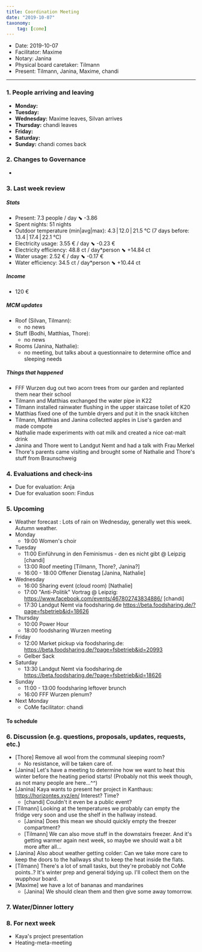 ```yaml
---
title: Coordination Meeting
date: "2019-10-07"
taxonomy:
    tag: [come]
---
```


<!--
Hello facilitator/notary! Thank you for your services. Here is some advice for facilitating coordination meetings:
  - Prepare the meeting a bit beforehand (find out about evaluations, gas, electricity and water usages, waste collections, income, scheduled events). You can ask others to assist you.
  - Notify people 10 minutes before the meeting starts. (Watching the clock is not super fun, people will be grateful if you do it for them.)
  - Start at 10:00 sharp, or earlier if everyone is there. (Waiting is time-wasting, be a time-saver!)
  - If you don't want to take notes yourself ask someone else to take care of that. (This pad can easily be used to read from and write in simultaneously.)
  - Go through the ordered points in order, even if nothing has changed. (They are arranged to try and get the most relevant information to most people.)
  - Feel welcome to moderate conversation if off-topic or too detailed. (Are listeners interested? Are speakers satisfied? Can you identify a sub-group?)
  - Try to finish the meeting before 11:00. (There is always more to talk about and it's important for people to know that CoMes don't take forever.)
  - Leave the room once the meeting has ended. (This sends a clear signal to everyone else that they can also leave and get on with their day.)
  - Take care that the meeting minutes will be put to kanthaus.online. (If you don't know how to do it, ask someone to help you with it. But do it today!)
  - As soon as the minutes are online, empty the pad from all irrelevant things and get it ready for the next facilitator. (Only keep regular events such as CoMe, power hour, regular food pickups and such. Move the counter figures from 'last 7 days' to '7 days before that' and adjust the date to next week.)
  - Have fun!
-->

- Date: 2019-10-07
- Facilitator: Maxime
- Notary: Janina
- Physical board caretaker: Tilmann
- Present: Tilmann, Janina, Maxime, chandi

----
<!-- 0. Minute of silence -->

### 1. People arriving and leaving
- **Monday:**
- **Tuesday:**
- **Wednesday:** Maxime leaves, Silvan arrives
- **Thursday:**  chandi leaves
- **Friday:**
- **Saturday:** 
- **Sunday:** chandi comes back

### 2. Changes to Governance
- 

### 3. Last week review

##### Stats
<!-- Read counters in heating room and append to water.csv and gas.csv in https://gitlab.com/kanthaus/kanthaus-public/tree/master/resourcesUsed, update the residence record (https://gitlab.com/kanthaus/kanthaus-private/blob/master/residenceRecord.csv) otherwise the script will complain -->
<!-- press the play button on https://gitlab.com/kanthaus/kanthaus-private/pipeline_schedules and it will print to #kanthaus-residence -->

- Present: 7.3 people / day ⬊  -3.86
- Spent nights: 51 nights
- Outdoor temperature (min|avg|max): 4.3 | 12.0 | 21.5 °C (7 days before: 13.4 | 17.4 | 22.1 °C)
- Electricity usage: 3.55 € / day ⬊ -0.23 €
- Electricity efficiency: 48.8 ct / day*person ⬊ +14.84 ct
- Water usage: 2.52 € / day ⬊ -0.17 €
- Water efficiency: 34.5 ct / day*person ⬊ +10.44 ct

##### Income
- 120 €

##### MCM updates
<!-- Project managers from tasks defined during the MCM should report about the current situation -->
- Roof (Silvan, Tilmann):
    - no news
- Stuff (Bodhi, Matthias, Thore):
    - no news
- Rooms (Janina, Nathalie):
    - no meeting, but talks about a questionnaire to determine office and sleeping needs


##### Things that happened
- FFF Wurzen dug out two acorn trees from our garden and replanted them near their school
- Tilmann and Matthias exchanged the water pipe in K22
- Tilmann installed rainwater flushing in the upper staircase toilet of K20
- Matthias fixed one of the tumble dryers and put it in the snack kitchen
- Tilmann, Matthias and Janina collected apples in Lise's garden and made compote
- Nathalie made experiments with oat milk and created a nice oat-malt drink
- Janina and Thore went to Landgut Nemt and had a talk with Frau Merkel
- Thore's parents came visiting and brought some of Nathalie and Thore's stuff from Braunschweig

### 4. Evaluations and check-ins
- Due for evaluation: Anja
- Due for evaluation soon: Findus

### 5. Upcoming <!-- https://cloud.kanthaus.online/apps/calendar/ -->
- Weather forecast <!-- https://www.accuweather.com/en/de/wurzen/04808/weather-forecast/171287 -->: Lots of rain on Wednesday, generally wet this week. Autumn weather.
- Monday
    - 19:00 Women's choir
- Tuesday
    - 11:00 Einführung in den Feminismus - den es nicht gibt @ Leipzig [chandi]
    - 13:00 Roof meeting [Tilmann, Thore?, Janina?]
    - 16:00 - 18:00 Offener Dienstag [Janina, Nathalie]
- Wednesday
    - 16:00 Sharing event (cloud room) [Nathalie]
    - 17:00 "Anti-Politik" Vortrag @ Leipzig: https://www.facebook.com/events/467802743834886/ [chandi]
    - 17:30 Landgut Nemt via foodsharing.de https://beta.foodsharing.de/?page=fsbetrieb&id=18626
- Thursday
    - 10:00 Power Hour
    - 18:00 foodsharing Wurzen meeting
- Friday
    - 12:00 Market pickup via foodsharing.de: https://beta.foodsharing.de/?page=fsbetrieb&id=20993
    - Gelber Sack
- Saturday
    - 13:30 Landgut Nemt via foodsharing.de https://beta.foodsharing.de/?page=fsbetrieb&id=18626
- Sunday
    - 11:00 - 13:00 foodsharing leftover brunch
    - 16:00 FFF Wurzen plenum?
- Next Monday
    - CoMe facilitator: chandi

#### To schedule
<!-- Skill sharing? Presentation of any kind? Movie propositions? -->


### 6. Discussion (e.g. questions, proposals, updates, requests, etc.)
- [Thore] Remove all wool from the communal sleeping room?
    - No resistance, will be taken care of.
- [Janina] Let's have a meeting to determine how we want to heat this winter before the heating period starts! (Probably not this week though, as not many people are here...^^)
- [Janina] Kaya wants to present her project in Kanthaus: https://horizontes.xyz/en/ Interest? Time?
    - [chandi] Couldn't it even be a public event?
- [Tilmann] Looking at the temperatures we probably can empty the fridge very soon and use the shelf in the hallway instead.
    - [Janina] Does this mean we should quickly empty the freezer compartment?
    - [Tilmann] We can also move stuff in the downstairs freezer. And it's getting warmer again next week, so maybe we should wait a bit more after all...
- [Janina] Also about weather getting colder: Can we take more care to keep the doors to the hallways shut to keep the heat inside the flats.
- [Tilmann] There's a lot of small tasks, but they're probably not CoMe points..? It's winter prep and general tidying up. I'll collect them on the wupphour board.
- [Maxime] we have a lot of bananas and mandarines
    - [Janina] We should clean them and then give some away tomorrow. 

### 7. Water/Dinner lottery


### 8. For next week
- Kaya's project presentation
- Heating-meta-meeting
